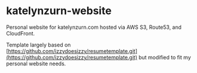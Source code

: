 # katelynzurn-website
Personal website for katelynzurn.com hosted via AWS S3, Route53, and CloudFront.

Template largely based on [https://github.com/izzydoesizzy/resumetemplate.git](https://github.com/izzydoesizzy/resumetemplate.git) but modified to fit my personal website needs.
